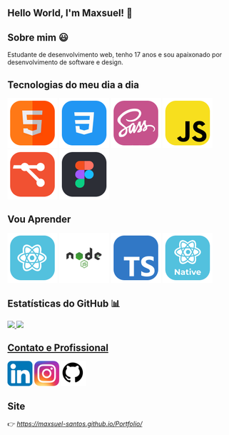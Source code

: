 ## Hello World, I'm Maxsuel! 🖖

## Sobre mim 😃

Estudante de desenvolvimento web, tenho 17 anos e sou apaixonado por desenvolvimento de software e design.

## Tecnologias do meu dia a dia

<code title='Html'>![icon](_GitHub/img/html-icon.svg)</code>
<code title='Css'>![icon](_GitHub/img/css-icon.svg)</code>
<code title='Sass'>![icon](_GitHub/img/sass-icon.svg)</code>
<code title='JavaScript'>![icon](_GitHub/img/javascript-icon.svg)</code>
<code title='Git'>![icon](_GitHub/img/git-icon.svg)</code>
<code title='Figma'>![icon](_GitHub/img/figma-icon.svg)</code>

## Vou Aprender

<code title='React'>![icon](_GitHub/img/react-icon.svg)</code>
<code title='Node'>![icon](_GitHub/img/nodejs-icon.svg)</code>
<code title='TypeScript'>![icon](_GitHub/img/typescript-icon.svg)</code>
<code title='React Native'>![icon](_GitHub/img/react-native-icon.svg)</code>

## Estatísticas do GitHub 📊

<a href="https://github.com/Maxsuel-Santos">
<img height="160em" src="https://github-readme-stats.vercel.app/api?username=Maxsuel-Santos&layout=compact&theme=vue-dark"/>   
<img height="160em" src="https://github-readme-stats.vercel.app/api/top-langs/?username=Maxsuel-Santos&layout=compact&theme=vue-dark"/>
  
## Contato e Profissional

<a href="https://www.linkedin.com/in/maxsuel-santos-3349b81b2/" target="_blank"><code title='Linkedin'>![Social](_GitHub/img/linkedin-icon.png)</code></a>
<a href="https://instagram.com/santosmaxsuel_" target="_blank"><code title='Instagram'>![Social](_GitHub/img/instagram-icon.png)</code></a>
<a href="https://github.com/Maxsuel-Santos" target="_blank"><code title='GitHub'>![Social](_GitHub/img/github-icon.png)</code></a>

## Site

👉 _https://maxsuel-santos.github.io/Portfolio/_
